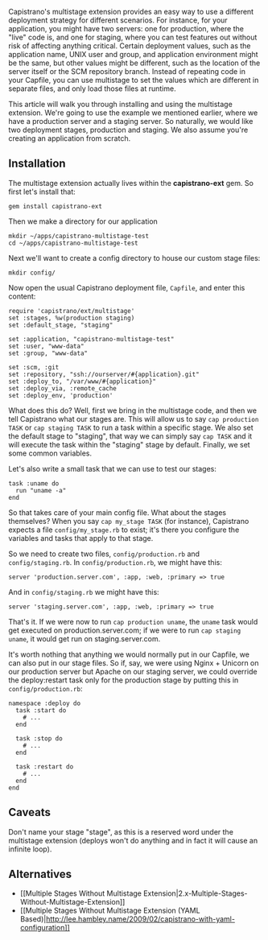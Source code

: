 Capistrano's multistage extension provides an easy way to use a different deployment strategy for different scenarios. For instance, for your application, you might have two servers: one for production, where the "live" code is, and one for staging, where you can test features out without risk of affecting anything critical. Certain deployment values, such as the application name, UNIX user and group, and application environment might be the same, but other values might be different, such as the location of the server itself or the SCM repository branch. Instead of repeating code in your Capfile, you can use multistage to set the values which are different in separate files, and only load those files at runtime.

This article will walk you through installing and using the multistage extension. We're going to use the example we mentioned earlier, where we have a production server and a staging server. So naturally, we would like two deployment stages, production and staging. We also assume you're creating an application from scratch.

## Installation

The multistage extension actually lives within the **capistrano-ext** gem. So first let's install that:

    gem install capistrano-ext

Then we make a directory for our application

    mkdir ~/apps/capistrano-multistage-test
    cd ~/apps/capistrano-multistage-test

Next we'll want to create a config directory to house our custom stage files:

    mkdir config/

Now open the usual Capistrano deployment file, `Capfile`, and enter this content:

    require 'capistrano/ext/multistage'
    set :stages, %w(production staging)
    set :default_stage, "staging"
    
    set :application, "capistrano-multistage-test"
    set :user, "www-data"
    set :group, "www-data"
    
    set :scm, :git
    set :repository, "ssh://ourserver/#{application}.git"
    set :deploy_to, "/var/www/#{application}"
    set :deploy_via, :remote_cache
    set :deploy_env, 'production'

What does this do? Well, first we bring in the multistage code, and then we tell Capistrano what our stages are. This will allow us to say `cap production TASK` or `cap staging TASK` to run a task within a specific stage. We also set the default stage to "staging", that way we can simply say `cap TASK` and it will execute the task within the "staging" stage by default. Finally, we set some common variables.

Let's also write a small task that we can use to test our stages:

    task :uname do
      run "uname -a"
    end

So that takes care of your main config file. What about the stages themselves? When you say `cap my_stage TASK` (for instance), Capistrano expects a file `config/my_stage.rb` to exist; it's there you configure the variables and tasks that apply to that stage.

So we need to create two files, `config/production.rb` and `config/staging.rb`. In `config/production.rb`, we might have this:

    server 'production.server.com', :app, :web, :primary => true

And in `config/staging.rb` we might have this:

    server 'staging.server.com', :app, :web, :primary => true

That's it. If we were now to run `cap production uname`, the `uname` task would get executed on production.server.com; if we were to run `cap staging uname`, it would get run on staging.server.com.

It's worth nothing that anything we would normally put in our Capfile, we can also put in our stage files. So if, say, we were using Nginx + Unicorn on our production server but Apache on our staging server, we could override the deploy:restart task only for the production stage by putting this in `config/production.rb`:

    namespace :deploy do
      task :start do
        # ...
      end
      
      task :stop do
        # ...
      end
      
      task :restart do
        # ...
      end
    end
    
## Caveats

Don't name your stage "stage", as this is a reserved word under the multistage extension (deploys won't do anything and in fact it will cause an infinite loop).

## Alternatives

* [[Multiple Stages Without Multistage Extension|2.x-Multiple-Stages-Without-Multistage-Extension]]
* [[Multiple Stages Without Multistage Extension (YAML Based)|http://lee.hambley.name/2009/02/capistrano-with-yaml-configuration]]